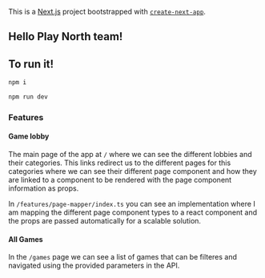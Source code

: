 This is a [Next.js](https://nextjs.org) project bootstrapped with [`create-next-app`](https://nextjs.org/docs/app/api-reference/cli/create-next-app).

## Hello Play North team!

## To run it!

```bash
npm i
```

```bash
npm run dev
```

### Features

#### Game lobby

The main page of the app at `/` where we can see the different lobbies and their categories. This links redirect us to the different pages for this categories where we can see their different page component and how they are linked to a component to be rendered with the page component information as props.

In `/features/page-mapper/index.ts` you can see an implementation where I am mapping the different page component types to a react component and the props are passed automatically for a scalable solution.

#### All Games 

In the `/games` page we can see a list of games that can be filteres and navigated using the provided parameters in the API.

